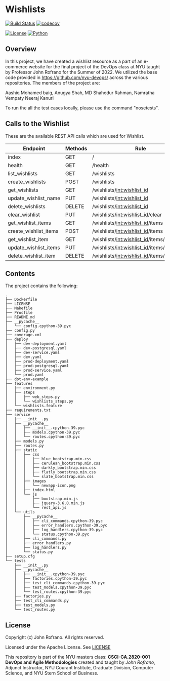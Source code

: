 # Wishlists

[![Build Status](https://github.com/NYU-DevOps-Summer-2022/wishlists/actions/workflows/ci.yml/badge.svg)](https://github.com/NYU-DevOps-Summer-2022/wishlists/actions)
[![codecov](https://codecov.io/gh/NYU-DevOps-Summer-2022/wishlists/branch/master/graph/badge.svg?token=ZQI6MNHOPK)](https://codecov.io/gh/NYU-DevOps-Summer-2022/wishlists)

[![License](https://img.shields.io/badge/License-Apache_2.0-blue.svg)](https://opensource.org/licenses/Apache-2.0)
[![Python](https://img.shields.io/badge/Language-Python-blue.svg)](https://python.org/)

## Overview

In this project, we have created a wishlist resource as a part of an e-commerce website for the final project of the DevOps class at NYU taught by Professor John Rofrano for the Summer of 2022. We utilized the base code provided in https://github.com/nyu-devops/ across the various repositories. The members of the project are:

Aashiq Mohamed baig, Anugya Shah, MD Shahedur Rahman, Namratha Vempaty Neeraj Kanuri

To run the all the test cases locally, please use the command "nosetests". 

## Calls to the Wishlist

These are the available REST API calls which are used for Wishlist.

| Endpoint                 | Methods     | Rule                                                   |
| ------------------------ | ----------- | ------------------------------------------------------ |
| index                    | GET         | /                                                      |
| health                   | GET         | /health                                                |
| list_wishlists           | GET         | /wishlists                                             |
| create_wishlists         | POST        | /wishlists                                             |
| get_wishlists            | GET         | /wishlists/<int:wishlist_id>                           |
| update_wishlist_name     | PUT         | /wishlists/<int:wishlist_id>                           |
| delete_wishlists         | DELETE      | /wishlists/<int:wishlist_id>                           |
| clear_wishlist           | PUT         | /wishlists/<int:wishlist_id>/clear                     |
| get_wishlist_items       | GET         | /wishlists/<int:wishlist_id>/items                     |
| create_wishlist_items    | POST        | /wishlists/<int:wishlist_id>/items                     |
| get_wishlist_item        | GET         | /wishlists/<int:wishlist_id>/items/<int:item_id>       |
| update_wishlist_items    | PUT         | /wishlists/<int:wishlist_id>/items/<int:item_id>       |
| delete_wishlist_item     | DELETE      | /wishlists/<int:wishlist_id>/items/<int:item_id>       |

## Contents

The project contains the following:

```text
.
├── Dockerfile
├── LICENSE
├── Makefile
├── Procfile
├── README.md
├── __pycache__
│   └── config.cpython-39.pyc
├── config.py
├── coverage.xml
├── deploy
│   ├── dev-deployment.yaml
│   ├── dev-postgresql.yaml
│   ├── dev-service.yaml
│   ├── dev.yaml
│   ├── prod-deployment.yaml
│   ├── prod-postgresql.yaml
│   ├── prod-service.yaml
│   └── prod.yaml
├── dot-env-example
├── features
│   ├── environment.py
│   ├── steps
│   │   ├── web_steps.py
│   │   └── wishlists_steps.py
│   └── wishlists.feature
├── requirements.txt
├── service
│   ├── __init__.py
│   ├── __pycache__
│   │   ├── __init__.cpython-39.pyc
│   │   ├── models.cpython-39.pyc
│   │   └── routes.cpython-39.pyc
│   ├── models.py
│   ├── routes.py
│   ├── static
│   │   ├── css
│   │   │   ├── blue_bootstrap.min.css
│   │   │   ├── cerulean_bootstrap.min.css
│   │   │   ├── darkly_bootstrap.min.css
│   │   │   ├── flatly_bootstrap.min.css
│   │   │   └── slate_bootstrap.min.css
│   │   ├── images
│   │   │   └── newapp-icon.png
│   │   ├── index.html
│   │   └── js
│   │       ├── bootstrap.min.js
│   │       ├── jquery-3.6.0.min.js
│   │       └── rest_api.js
│   └── utils
│       ├── __pycache__
│       │   ├── cli_commands.cpython-39.pyc
│       │   ├── error_handlers.cpython-39.pyc
│       │   ├── log_handlers.cpython-39.pyc
│       │   └── status.cpython-39.pyc
│       ├── cli_commands.py
│       ├── error_handlers.py
│       ├── log_handlers.py
│       └── status.py
├── setup.cfg
└── tests
    ├── __init__.py
    ├── __pycache__
    │   ├── __init__.cpython-39.pyc
    │   ├── factories.cpython-39.pyc
    │   ├── test_cli_commands.cpython-39.pyc
    │   ├── test_models.cpython-39.pyc
    │   └── test_routes.cpython-39.pyc
    ├── factories.py
    ├── test_cli_commands.py
    ├── test_models.py
    └── test_routes.py
```

## License

Copyright (c) John Rofrano. All rights reserved.

Licensed under the Apache License. See [LICENSE](LICENSE)

This repository is part of the NYU masters class: **CSCI-GA.2820-001 DevOps and Agile Methodologies** created and taught by *John Rofrano*, Adjunct Instructor, NYU Courant Institute, Graduate Division, Computer Science, and NYU Stern School of Business.